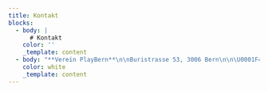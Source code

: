 ```yaml
---
title: Kontakt
blocks:
  - body: |
      # Kontakt
    color: ''
    _template: content
  - body: "**Verein PlayBern**\n\nBuristrasse 53, 3006 Bern\n\n\U0001F4E8 [info@playbern.ch](mailto:info@playbern.ch \"E-mail\")\n\n**Programm & Produktion**\n\n* [Bettina Wegenast](mailto:info@playbern.ch \"E-mail\")\n\n**Medien & Kommunikation**\n\n* [Vera Stierli](mailto:press@playbern.ch \"E-mail\")\n\n**Organisation Verein**\n\n* [Philipp Wegenast](mailto:verein@playbern.ch \"E-mail\")\n\n**Organisation Helfer:innen**\n\n* [Meret Stoppia](mailto:helferinnen@playbern.ch \"E-mail\")\n\n**Technik**\n\n* [Oleg Lavrovsky](mailto:tech@playbern.ch \"E-mail\")\n* [Ibrahim Halil-Kuray](https://github.com/Halil-Kuray/)\n"
    color: white
    _template: content
---
```






































































